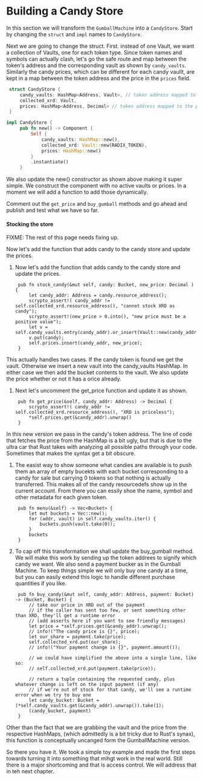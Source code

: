 # Building a Candy Store

In this section we will transform the `GumballMachine` into a `CandyStore`. Start by changing the `struct` and `impl` names to `CandyStore`.

Next we are going to change the struct. First. instead of one Vault, we want a collection of Vaults, one for each token type. Since token names and symbols can actually clash, let's go the safe route and map between the token's address and the corresponding vault as shown by `candy_vaults`. Similarly the candy prices, which can be different for each candy vaullt, are kept in a map between the token address and the price in the `prices` field.

```rust
 struct CandyStore {
     candy_vaults: HashMap<Address, Vault>, // token address mapped to valut holding that token
     collected_xrd: Vault,
     prices: HashMap<Address, Decimal> // token address mapped to the price in XRD for that token
 }

impl CandyStore {
     pub fn new() -> Component {
         Self {
             candy_vaults: HashMap::new(),
             collected_xrd: Vault::new(RADIX_TOKEN),
             prices: HashMap::new()
         }
         .instantiate()
     }
```

We also update the new() constructor as shown above making it super simple. We construct the component with no active vaults or prices. In a moment we will add a function to add those dynamically.

Comment out the `get_price` and `buy_gumball` methods and go ahead and publish and test what we have so far.

#### Stocking the store

FIXME: The rest of this page needs fixing up.

Now let's add the function that adds candy to the candy store and update the prices.

1.  Now let's add the function that adds candy to the candy store and update the prices.

    ```
     pub fn stock_candy(&mut self, candy: Bucket, new_price: Decimal ) {
         let candy_addr: Address = candy.resource_address();
         scrypto_assert!( candy_addr != self.collected_xrd.resource_address(), "cannot stock XRD as candy");
         scrypto_assert!(new_price > 0.into(), "new price must be a positive value");
         let v = self.candy_vaults.entry(candy_addr).or_insert(Vault::new(candy_addr));
         v.put(candy);
         self.prices.insert(candy_addr, new_price);
     }
    ```

This actually handles two cases. If the candy token is found we get the vault. Otherwise we insert a new vault into the candy\_vaults HashMap. In either case we then add the bucket contents to the vault. We also update the price whether or not it has a orice already.

1.  Next let's uncomment the get\_price function and update it as shown.

    ```
     pub fn get_price(&self, candy_addr: Address) -> Decimal {
         scrypto_assert!( candy_addr != self.collected_xrd.resource_address(), "XRD is priceless");
         *self.prices.get(&candy_addr).unwrap()
     }
    ```

In this new version we pass in the candy's token address. The line of code that fetches the price from the HashMap is a bit ugly, but that is due to the ultra car that Rust takes with analyzing all possible paths through your code. Sometimes that makes the syntax get a bit obscure.

1.  The easist way to show someone what candies are available is to push them an array of empty bucekts with each bucket corresponding to a candy for sale but carrying 0 tokens so that nothing is actually transferred. This makes all of the candy resourcedefs show up in the current account. From there you can essily shoe the name, symbol and other metadata for each given token.

    ```
     pub fn menu(&self) -> Vec<Bucket> {
         let mut buckets = Vec::new();
         for (addr, vault) in self.candy_vaults.iter() {
             buckets.push(vault.take(0));
         }
         buckets
     }
    ```
2.  To cap off this transformation we shall update the buy\_gumball method. We will make this work by sending up the token addrees to signify which candy we want. We also send a payment bucker as in the Gumball Machine. To keep things simple we will only buy one candy at a time, but you can easily extend this logic to handle different purchase quantities if you like.

    ```
     pub fn buy_candy(&mut self, candy_addr: Address, payment: Bucket) -> (Bucket, Bucket) {
         // take our price in XRD out of the payment
         // if the caller has sent too few, or sent something other than XRD, they'll get a runtime error
         // (add asserts here if you want to see friendly messages)
         let price = *self.prices.get(&candy_addr).unwrap();
         // info!("The candy price is {}", price);
         let our_share = payment.take(price);
         self.collected_xrd.put(our_share);
         // info!("Your payment change is {}", payment.amount());

         // we could have simplified the above into a single line, like so:
         // self.collected_xrd.put(payment.take(price));

         // return a tuple containing the requested candy, plus whatever change is left on the input payment (if any)
         // if we're out of stock for that candy, we'll see a runtime error when we try to buy one
         let candy_bucket: Bucket = (*self.candy_vaults.get(&candy_addr).unwrap()).take(1);
         (candy_bucket, payment)
     }
    ```

Other than the fact that we are grabbing the vault and the price from the respective HashMaps, (which admittedly is a bit tricky due to Rust's synax), this function is conceptually uncanged form the GumballMachine version.

So there you have it. We took a simple toy example and made the first steps towards turning it into something that mihgt work in the real world. Still there is a major shortcoming and that is access control. We will address that in teh next chapter.
